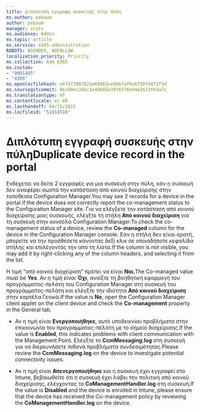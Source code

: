 ```yaml
---
title: Διπλότυπη εγγραφή συσκευής στην πύλη
ms.author: pebaum
author: pebaum
manager: scotv
ms.audience: Admin
ms.topic: article
ms.service: o365-administration
ROBOTS: NOINDEX, NOFOLLOW
localization_priority: Priority
ms.collection: Adm_O365
ms.custom:
- "9001495"
- "4386"
ms.openlocfilehash: e6f477807823e68965ce966faf0a6f50f9472f3d
ms.sourcegitcommit: 8bc60ec34bc1e40685e3976576e04a2623f63a7c
ms.translationtype: HT
ms.contentlocale: el-GR
ms.lasthandoff: 04/15/2021
ms.locfileid: "51814516"
---
```

# <a name="duplicate-device-record-in-the-portal"></a><span data-ttu-id="c5060-102">Διπλότυπη εγγραφή συσκευής στην πύλη</span><span class="sxs-lookup"><span data-stu-id="c5060-102">Duplicate device record in the portal</span></span>

<span data-ttu-id="c5060-103">Ενδέχεται να δείτε 2 εγγραφές για μια συσκευή στην πύλη, εάν η συσκευή δεν αναφέρει σωστά την κατάσταση από κοινού διαχείρισης στην τοποθεσία Configuration Manager.</span><span class="sxs-lookup"><span data-stu-id="c5060-103">You may see 2 records for a device in the portal if the device does not correctly report the co-management status to the Configuration Manager site.</span></span> <span data-ttu-id="c5060-104">Για να ελέγξετε την κατάσταση από κοινού διαχείρισης μιας συσκευής, ελέγξτε τη στήλη **Από κοινού διαχείριση** για τη συσκευή στην κονσόλα Configuration Manager.</span><span class="sxs-lookup"><span data-stu-id="c5060-104">To check the co-management status of a device, review the **Co-managed** column for the device in the Configuration Manager console.</span></span> <span data-ttu-id="c5060-105">Εάν η στήλη δεν είναι ορατή, μπορείτε να την προσθέσετε κάνοντας δεξί κλικ σε οποιαδήποτε κεφαλίδα στήλης και επιλέγοντάς την από τη λίστα.</span><span class="sxs-lookup"><span data-stu-id="c5060-105">If the column is not visible, you may add it by right-clicking any of the column headers, and selecting it from the list.</span></span>

<span data-ttu-id="c5060-106">Η τιμή "από κοινού διαχείριση" πρέπει να είναι **Ναι**.</span><span class="sxs-lookup"><span data-stu-id="c5060-106">The Co-managed value must be **Yes**.</span></span> <span data-ttu-id="c5060-107">Αν η τιμή είναι **Όχι**, ανοίξτε τη βοηθητική εφαρμογή του προγράμματος-πελάτη του Configuration Manager στη συσκευή του προγράμματος-πελάτη και ελέγξτε την ιδιότητα **Από κοινού διαχείριση** στην καρτέλα Γενικά.</span><span class="sxs-lookup"><span data-stu-id="c5060-107">If the value is **No**, open the Configuration Manager client applet on the client device and check the **Co-management** property in the General tab.</span></span>

- <span data-ttu-id="c5060-108">Αν η τιμή είναι **Ενεργοποιήθηκε**, αυτό υποδεικνύει προβλήματα στην επικοινωνία του προγράμματος-πελάτη με το σημείο διαχείρισης.</span><span class="sxs-lookup"><span data-stu-id="c5060-108">If the value is **Enabled**, this indicates problems with client communication with the Management Point.</span></span> <span data-ttu-id="c5060-109">Ελέγξτε το **CcmMessaging.log** στη συσκευή για να διερευνήσετε πιθανά προβλήματα συνδεσιμότητας.</span><span class="sxs-lookup"><span data-stu-id="c5060-109">Please review the **CcmMessaging.log** on the device to investigate potential connectivity issues.</span></span>

- <span data-ttu-id="c5060-110">Αν η τιμή είναι **Απενεργοποιήθηκε** και η συσκευή έχει εγγραφεί στο Intune, βεβαιωθείτε ότι η συσκευή έχει λάβει την πολιτική από κοινού διαχείρισης, ελέγχοντας το **CoManagementHandler.log** στη συσκευή.</span><span class="sxs-lookup"><span data-stu-id="c5060-110">If the value is **Disabled** and the device is enrolled in Intune, please ensure that the device has received the Co-management policy by reviewing the **CoManagementHandler.log** on the device.</span></span>

